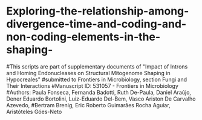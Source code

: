 # Exploring-the-relationship-among-divergence-time-and-coding-and-non-coding-elements-in-the-shaping-

#This scripts are part of supplementary documents of "Impact of Introns and Homing Endonucleases on Structural Mitogenome Shaping in Hypocreales"
#submitted to Frontiers in Microbiology, section Fungi and Their Interactions
#Manuscript ID: 531057 - Frontiers in Microbiology
#Authors:  Paula Fonseca, Fernanda Badotti, Ruth De-Paula, Daniel Araújo, Dener Eduardo Bortolini, Luiz-Eduardo Del-Bem, Vasco Ariston De Carvalho Azevedo, 
#Bertram Brenig, Eric Roberto Guimarães Rocha Aguiar, Aristóteles Góes-Neto
